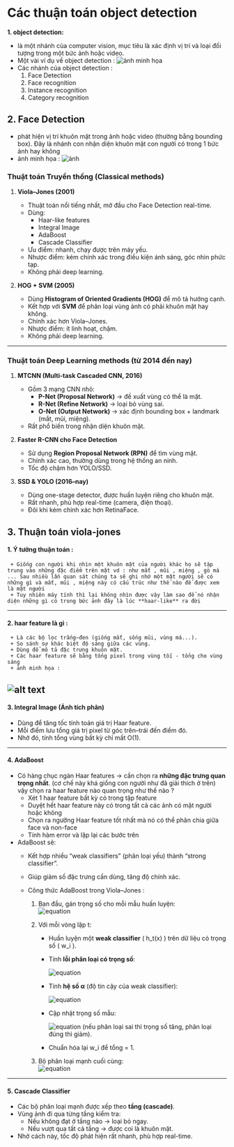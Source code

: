 # Các thuận toán object detection 
**1. object detection:**
- là một nhánh của computer vision, mục tiêu là xác định vị trí và loại đối tượng trong một bức ảnh hoặc video.
- Một vài ví dụ về object detection : 
![ảnh minh họa](https://kajabi-storefronts-production.kajabi-cdn.com/kajabi-storefronts-production/file-uploads/blogs/22606/images/3fa2e-b5a1-06ca-5fe6-dd660dffd8a_crosswalk-1.webp "Tooltip khi hover")  
- Các nhánh của object detection : 
    1. Face Detection
    2. Face recognition
    3. Instance recognition
    4. Category recognition
## 2. Face Detection  
+ phát hiện vị trí khuôn mặt trong ảnh hoặc video (thường bằng bounding box). Đây là nhánh con nhận diện khuôn mặt con người có trong 1 bức ảnh hay không 
+ ảnh minh họa : 
![ảnh](https://developers.google.com/static/ml-kit/vision/face-detection/images/face_contours.svg)
### Thuật toán Truyền thống (Classical methods)  
1. **Viola–Jones (2001)**  
   - Thuật toán nổi tiếng nhất, mở đầu cho Face Detection real-time.  
   - Dùng:  
     - Haar-like features  
     - Integral Image  
     - AdaBoost  
     - Cascade Classifier  
   -  Ưu điểm: nhanh, chạy được trên máy yếu.  
   - Nhược điểm: kém chính xác trong điều kiện ánh sáng, góc nhìn phức tạp.  
   - Không phải deep learning.  

2. **HOG + SVM (2005)**  
   - Dùng **Histogram of Oriented Gradients (HOG)** để mô tả hướng cạnh.  
   - Kết hợp với **SVM** để phân loại vùng ảnh có phải khuôn mặt hay không.  
   - Chính xác hơn Viola–Jones.  
   - Nhược điểm: ít linh hoạt, chậm.  
   - Không phải deep learning.  

---

### Thuật toán Deep Learning methods (từ 2014 đến nay)  

1. **MTCNN (Multi-task Cascaded CNN, 2016)**  
   - Gồm 3 mạng CNN nhỏ:  
     - **P-Net (Proposal Network)** → đề xuất vùng có thể là mặt.  
     - **R-Net (Refine Network)** → loại bỏ vùng sai.  
     - **O-Net (Output Network)** → xác định bounding box + landmark (mắt, mũi, miệng).  
   - Rất phổ biến trong nhận diện khuôn mặt.  

2. **Faster R-CNN cho Face Detection**  
   - Sử dụng **Region Proposal Network (RPN)** để tìm vùng mặt.  
   - Chính xác cao, thường dùng trong hệ thống an ninh.  
   - Tốc độ chậm hơn YOLO/SSD.  

3. **SSD & YOLO (2016–nay)**  
   - Dùng one-stage detector, được huấn luyện riêng cho khuôn mặt.  
   - Rất nhanh, phù hợp real-time (camera, điện thoại).  
   - Đôi khi kém chính xác hơn RetinaFace.  
## 3. Thuận toán viola-jones 
 #### 1. Ý tưởng thuận toán : 
     + Giống con người khi nhìn một khuôn mặt của người khác họ sẽ tập trung vào những đặc điểm trên mặt vd : như mắt , mũi , miệng , gò má ... Sau nhiều lần quan sát chúng ta sẽ ghi nhớ một mặt người sẽ có những gì và mắt, mũi , miệng này có cấu trúc như thế nào để được xem là mặt người
     + Tuy nhiên máy tính thì lại không nhìn được vậy làm sao để nó nhận diện những gì có trong bức ảnh đây là lúc **haar-like** ra đời 
     
---

 #### 2. haar feature là gì : 
     + Là các bộ lọc trắng–đen (giống mắt, sống mũi, vùng má...).  
     + So sánh sự khác biệt độ sáng giữa các vùng.  
     + Dùng để mô tả đặc trưng khuôn mặt.  
     + Các haar feature sẽ bằng tổng pixel trong vùng tối - tổng cho vùng sáng
     + ảnh minh họa :
![alt text](https://user-images.githubusercontent.com/33037020/202063850-62ed2da9-1ac1-471b-a006-fa932b5c29a6.PNG) 
---

#### 3. Integral Image (Ảnh tích phân)   
+ Dùng để tăng tốc tính toán giá trị Haar feature.  
+ Mỗi điểm lưu tổng giá trị pixel từ góc trên–trái đến điểm đó.  
+ Nhờ đó, tính tổng vùng bất kỳ chỉ mất O(1).  

---

#### 4. AdaBoost  
+ Có hàng chục ngàn Haar features → cần chọn ra **những đặc trưng quan trọng nhất**.  (cơ chế này khá giống con người như đã giải thích ở trên) vậy chọn ra haar feature nào quan trọng như thế nào ?
  - Xét 1 haar feature bất kỳ có trong tập feature 
  - Duyệt hết haar feature này có trong tất cả các ảnh có mặt người hoặc không
  - Chọn ra ngưỡng Haar feature tốt nhất mà nó có thể phân chia giữa face và non-face 
  - Tính hàm error và lặp lại các bước trên 
+ AdaBoost sẽ:  
  - Kết hợp nhiều “weak classifiers” (phân loại yếu) thành “strong classifier”.  
  - Giúp giảm số đặc trưng cần dùng, tăng độ chính xác.  
  - Công thức AdaBoost trong Viola–Jones   : 

    1. Ban đầu, gán trọng số cho mỗi mẫu huấn luyện:  
         ![equation](https://latex.codecogs.com/svg.image?&space;w_i=\frac{1}{N},\quad&space;i=1,2,...,N&space;)

    2. Với mỗi vòng lặp t:  
       - Huấn luyện một **weak classifier** \( h_t(x) \) trên dữ liệu có trọng số \( w_i \).  
       - Tính **lỗi phân loại có trọng số**:  
       
         ![equation](https://latex.codecogs.com/svg.image?\varepsilon_t=\frac{\sum_{i=1}^N&space;w_i\cdot\mathbf{}(h_t(x_i)\neq&space;y_i)}{\sum_{i=1}^N&space;w_i}
         )
       - Tính **hệ số α** (độ tin cậy của weak classifier): 
        
         ![equation](https://latex.codecogs.com/svg.image?\alpha_t=\frac{1}{2}\ln\left(\frac{1-\varepsilon_t}{\varepsilon_t}\right))
       - Cập nhật trọng số mẫu:  
       
         ![equation](https://latex.codecogs.com/svg.image?&space;w_i\leftarrow&space;w_i\cdot&space;e^{-\alpha_t&space;y_i&space;h_t(x_i)})
         (nếu phân loại sai thì trọng số tăng, phân loại đúng thì giảm).
      
       - Chuẩn hóa lại w_i để tổng = 1.  

    3. Bộ phân loại mạnh cuối cùng:  
          ![equation](https://latex.codecogs.com/svg.image?&space;H(x)=\text{sign}\left(\sum_{t=1}^T\alpha_t&space;h_t(x)\right))

---

#### 5. Cascade Classifier  
+ Các bộ phân loại mạnh được xếp theo **tầng (cascade)**.  
+ Vùng ảnh đi qua từng tầng kiểm tra:  
  - Nếu không đạt ở tầng nào → loại bỏ ngay.  
  - Nếu vượt qua tất cả tầng → được coi là khuôn mặt.  
+ Nhờ cách này, tốc độ phát hiện rất nhanh, phù hợp real-time.  

   

